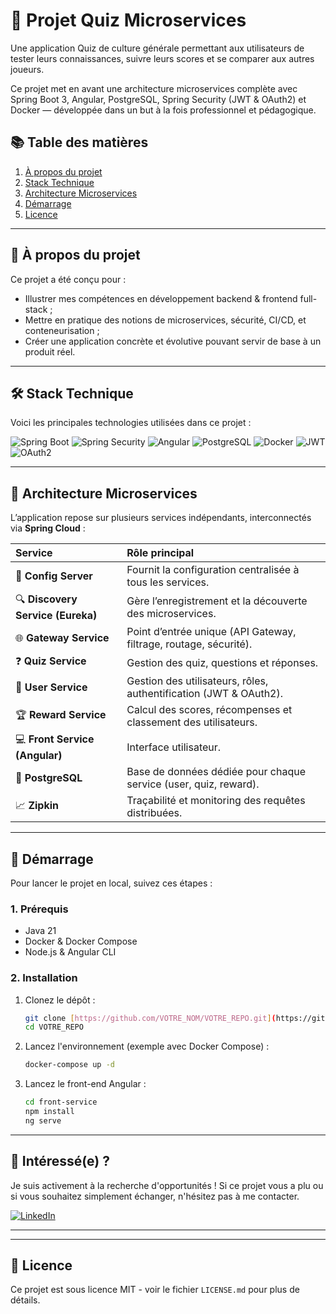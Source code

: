 # 🧠 Projet Quiz Microservices

Une application Quiz de culture générale permettant aux utilisateurs de tester leurs connaissances, suivre leurs scores et se comparer aux autres joueurs.

Ce projet met en avant une architecture microservices complète avec Spring Boot 3, Angular, PostgreSQL, Spring Security (JWT & OAuth2) et Docker — développée dans un but à la fois professionnel et pédagogique.

## 📚 Table des matières

1. [À propos du projet](#-à-propos-du-projet)
2. [Stack Technique](#-stack-technique)
3. [Architecture Microservices](#-architecture-microservices)
4. [Démarrage](#-démarrage)
5. [Licence](#-licence)

---

## 🚀 À propos du projet

Ce projet a été conçu pour :

* Illustrer mes compétences en développement backend & frontend full-stack ;
* Mettre en pratique des notions de microservices, sécurité, CI/CD, et conteneurisation ;
* Créer une application concrète et évolutive pouvant servir de base à un produit réel.

---

## 🛠️ Stack Technique

Voici les principales technologies utilisées dans ce projet :

<p align="left">
  <img src="https://img.shields.io/badge/Spring_Boot-6DB33F?style=for-the-badge&logo=spring&logoColor=white" alt="Spring Boot"/>
  <img src="https://img.shields.io/badge/Spring_Security-6DB33F?style=for-the-badge&logo=springsecurity&logoColor=white" alt="Spring Security"/>
  <img src="https://img.shields.io/badge/Angular-DD0031?style=for-the-badge&logo=angular&logoColor=white" alt="Angular"/>
  <img src="https://img.shields.io/badge/PostgreSQL-336791?style=for-the-badge&logo=postgresql&logoColor=white" alt="PostgreSQL"/>
  <img src="https://img.shields.io/badge/Docker-2496ED?style=for-the-badge&logo=docker&logoColor=white" alt="Docker"/>
  <img src="https://img.shields.io/badge/JWT-000000?style=for-the-badge&logo=jsonwebtokens&logoColor=white" alt="JWT"/>
  <img src="https://img.shields.io/badge/OAuth2-2396F3?style=for-the-badge&logo=auth0&logoColor=white" alt="OAuth2"/>
</p>

---

## 🧩 Architecture Microservices

L’application repose sur plusieurs services indépendants, interconnectés via **Spring Cloud** :

| Service | Rôle principal |
| :--- | :--- |
| 🧱 **Config Server** | Fournit la configuration centralisée à tous les services. |
| 🔍 **Discovery Service (Eureka)** | Gère l’enregistrement et la découverte des microservices. |
| 🌐 **Gateway Service** | Point d’entrée unique (API Gateway, filtrage, routage, sécurité). |
| ❓ **Quiz Service** | Gestion des quiz, questions et réponses. |
| 👤 **User Service** | Gestion des utilisateurs, rôles, authentification (JWT & OAuth2). |
| 🏆 **Reward Service** | Calcul des scores, récompenses et classement des utilisateurs. |
| 💻 **Front Service (Angular)** | Interface utilisateur. |
| 🐘 **PostgreSQL** | Base de données dédiée pour chaque service (user, quiz, reward). |
| 📈 **Zipkin** | Traçabilité et monitoring des requêtes distribuées. |

---

## 🏁 Démarrage

Pour lancer le projet en local, suivez ces étapes :

### 1. Prérequis

* Java 21
* Docker & Docker Compose
* Node.js & Angular CLI

### 2. Installation

1.  Clonez le dépôt :
    ```sh
    git clone [https://github.com/VOTRE_NOM/VOTRE_REPO.git](https://github.com/VOTRE_NOM/VOTRE_REPO.git)
    cd VOTRE_REPO
    ```

2.  Lancez l'environnement (exemple avec Docker Compose) :
    ```sh
    docker-compose up -d
    ```

3.  Lancez le front-end Angular :
    ```sh
    cd front-service
    npm install
    ng serve
    ```
---

## 🚀 Intéressé(e) ?

Je suis activement à la recherche d'opportunités ! Si ce projet vous a plu ou si vous souhaitez simplement échanger, n'hésitez pas à me contacter.

[![LinkedIn](https://img.shields.io/badge/LinkedIn-0A66C2?style=for-the-badge&logo=linkedin&logoColor=white)](https://www.linkedin.com/in/th%C3%A9otime-lebreton-5ba87368/)

---

---

## 📄 Licence

Ce projet est sous licence MIT - voir le fichier `LICENSE.md` pour plus de détails.
